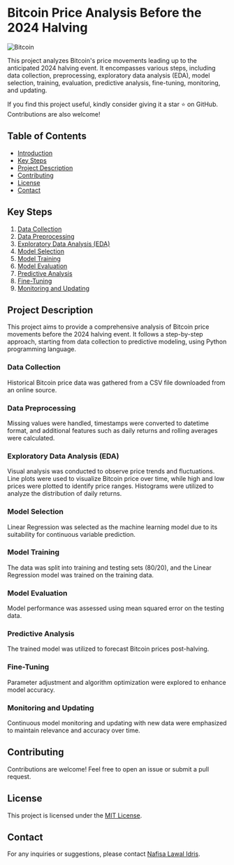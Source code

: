# Bitcoin Price Analysis Before the 2024 Halving

![Bitcoin](https://img.shields.io/badge/Bitcoin-Price%20Analysis-blue)

This project analyzes Bitcoin's price movements leading up to the anticipated 2024 halving event. It encompasses various steps, including data collection, preprocessing, exploratory data analysis (EDA), model selection, training, evaluation, predictive analysis, fine-tuning, monitoring, and updating.

If you find this project useful, kindly consider giving it a star ⭐ on GitHub. Contributions are also welcome!

## Table of Contents

- [Introduction](#bitcoin-price-analysis-before-the-2024-halving)
- [Key Steps](#key-steps)
- [Project Description](#project-description)
- [Contributing](#contributing)
- [License](#license)
- [Contact](#contact)

## Key Steps

1. [Data Collection](#data-collection)
2. [Data Preprocessing](#data-preprocessing)
3. [Exploratory Data Analysis (EDA)](#exploratory-data-analysis-eda)
4. [Model Selection](#model-selection)
5. [Model Training](#model-training)
6. [Model Evaluation](#model-evaluation)
7. [Predictive Analysis](#predictive-analysis)
8. [Fine-Tuning](#fine-tuning)
9. [Monitoring and Updating](#monitoring-and-updating)

## Project Description

This project aims to provide a comprehensive analysis of Bitcoin price movements before the 2024 halving event. It follows a step-by-step approach, starting from data collection to predictive modeling, using Python programming language.

### Data Collection

Historical Bitcoin price data was gathered from a CSV file downloaded from an online source.

### Data Preprocessing

Missing values were handled, timestamps were converted to datetime format, and additional features such as daily returns and rolling averages were calculated.

### Exploratory Data Analysis (EDA)

Visual analysis was conducted to observe price trends and fluctuations. Line plots were used to visualize Bitcoin price over time, while high and low prices were plotted to identify price ranges. Histograms were utilized to analyze the distribution of daily returns.

### Model Selection

Linear Regression was selected as the machine learning model due to its suitability for continuous variable prediction.

### Model Training

The data was split into training and testing sets (80/20), and the Linear Regression model was trained on the training data.

### Model Evaluation

Model performance was assessed using mean squared error on the testing data.

### Predictive Analysis

The trained model was utilized to forecast Bitcoin prices post-halving.

### Fine-Tuning

Parameter adjustment and algorithm optimization were explored to enhance model accuracy.

### Monitoring and Updating

Continuous model monitoring and updating with new data were emphasized to maintain relevance and accuracy over time.

## Contributing

Contributions are welcome! Feel free to open an issue or submit a pull request.

## License

This project is licensed under the [MIT License](LICENSE).

## Contact

For any inquiries or suggestions, please contact [Nafisa Lawal Idris](https://github.com/nafisalawalidris).
